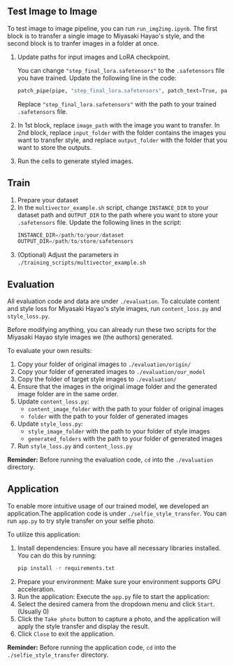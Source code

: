 ## Test Image to Image 
To test image to image pipeline, you can run `run_img2img.ipynb`. The first block is to transfer a single image to Miyasaki Hayao's style, and the second block is to tranfer images in a folder at once. 

1. Update paths for input images and LoRA checkpoint.

   You can change `"step_final_lora.safetensors"` to the `.safetensors` file you have trained. Update the following line in the code:
   ```python
   patch_pipe(pipe, "step_final_lora.safetensors", patch_text=True, patch_unet=True, patch_ti=True)
   ```
   Replace `"step_final_lora.safetensors"` with the path to your trained `.safetensors` file.
2. In 1st block, replace `image_path` with the image you want to transfer. In 2nd block, replace `input_folder` with the folder contains the images you want to transfer style, and replace `output_folder` with the folder that you want to store the outputs. 
   
3. Run the cells to generate styled images.

## Train 

1. Prepare your dataset
2. In the `multivector_example.sh` script, change `INSTANCE_DIR` to your dataset path and `OUTPUT_DIR` to the path where you want to store your `.safetensors` file. Update the following lines in the script:
   ```python
   INSTANCE_DIR=/path/to/your/dataset
   OUTPUT_DIR=/path/to/store/safetensors
   ```
4. (Optional) Adjust the parameters in `./training_scripts/multivector_example.sh`
## Evaluation 

All evaluation code and data are under `./evaluation`. To calculate content and style loss for Miyasaki Hayao's style images, run `content_loss.py` and `style_loss.py`.

Before modifying anything, you can already run these two scripts for the Miyasaki Hayao style images we (the authors) generated.

To evaluate your own results:
1. Copy your folder of original images to `./evaluation/origin/`
2. Copy your folder of generated images to `./evaluation/our_model`
3. Copy the folder of target style images to `./evaluation/`
4. Ensure that the images in the original image folder and the generated image folder are in the same order.
5. Update `content_loss.py`:
   - `content_image_folder` with the path to your folder of original images
   - `folder` with the path to your folder of generated images
6. Update `style_loss.py`:
   - `style_image_folder` with the path to your folder of style images
   - `generated_folders` with the path to your folder of generated images
7. Run `style_loss.py` and `content_loss.py`

**Reminder:** Before running the evaluation code, `cd` into the `./evaluation` directory.

## Application

To enable more intuitive usage of our trained model, we developed an application.The application code is under `./selfie_style_transfer`.
You can run `app.py` to try style transfer on your selfie photo.

To utilize this application:
1. Install dependencies:
   Ensure you have all necessary libraries installed. You can do this by running:
   ```bash
   pip install -r requirements.txt
   ```
2. Prepare your environment:
   Make sure your environment supports GPU acceleration.
3. Run the application:
   Execute the `app.py` file to start the application:
4. Select the desired camera from the dropdown menu and click `Start`. (Usually 0)
5. Click the `Take photo` button to capture a photo, and the application will apply the style transfer and display the result.
6. Click `Close` to exit the application.

**Reminder:** Before running the application code, `cd` into the `./selfie_style_transfer` directory.